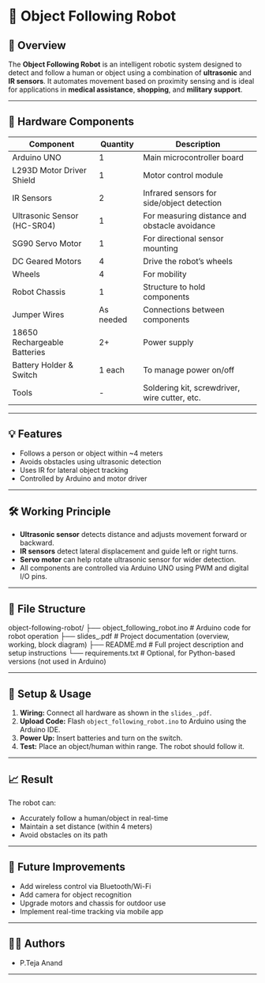 # 🤖 Object Following Robot

## 📌 Overview
The **Object Following Robot** is an intelligent robotic system designed to detect and follow a human or object using a combination of **ultrasonic** and **IR sensors**. It automates movement based on proximity sensing and is ideal for applications in **medical assistance**, **shopping**, and **military support**.

---

## 🔧 Hardware Components

| Component                | Quantity | Description                                           |
|--------------------------|----------|-------------------------------------------------------|
| Arduino UNO              | 1        | Main microcontroller board                           |
| L293D Motor Driver Shield| 1        | Motor control module                                 |
| IR Sensors               | 2        | Infrared sensors for side/object detection           |
| Ultrasonic Sensor (HC-SR04) | 1    | For measuring distance and obstacle avoidance        |
| SG90 Servo Motor         | 1        | For directional sensor mounting                      |
| DC Geared Motors         | 4        | Drive the robot’s wheels                             |
| Wheels                   | 4        | For mobility                                          |
| Robot Chassis            | 1        | Structure to hold components                         |
| Jumper Wires             | As needed| Connections between components                       |
| 18650 Rechargeable Batteries | 2+   | Power supply                                          |
| Battery Holder & Switch  | 1 each   | To manage power on/off                               |
| Tools                    | -        | Soldering kit, screwdriver, wire cutter, etc.        |

---

## 💡 Features
- Follows a person or object within ~4 meters
- Avoids obstacles using ultrasonic detection
- Uses IR for lateral object tracking
- Controlled by Arduino and motor driver

---

## 🛠️ Working Principle

- **Ultrasonic sensor** detects distance and adjusts movement forward or backward.
- **IR sensors** detect lateral displacement and guide left or right turns.
- **Servo motor** can help rotate ultrasonic sensor for wider detection.
- All components are controlled via Arduino UNO using PWM and digital I/O pins.

---

## 📂 File Structure

object-following-robot/
├── object_following_robot.ino    # Arduino code for robot operation
├── slides_.pdf                   # Project documentation (overview, working, block diagram)
├── README.md                     # Full project description and setup instructions
└── requirements.txt              # Optional, for Python-based versions (not used in Arduino)

---

## 🚀 Setup & Usage

1. **Wiring:** Connect all hardware as shown in the `slides_.pdf`.
2. **Upload Code:** Flash `object_following_robot.ino` to Arduino using the Arduino IDE.
3. **Power Up:** Insert batteries and turn on the switch.
4. **Test:** Place an object/human within range. The robot should follow it.

---

## 📈 Result

The robot can:
- Accurately follow a human/object in real-time
- Maintain a set distance (within 4 meters)
- Avoid obstacles on its path

---

## 🔭 Future Improvements

- Add wireless control via Bluetooth/Wi-Fi
- Add camera for object recognition
- Upgrade motors and chassis for outdoor use
- Implement real-time tracking via mobile app

---

## 🧑‍💻 Authors
- P.Teja Anand

---
